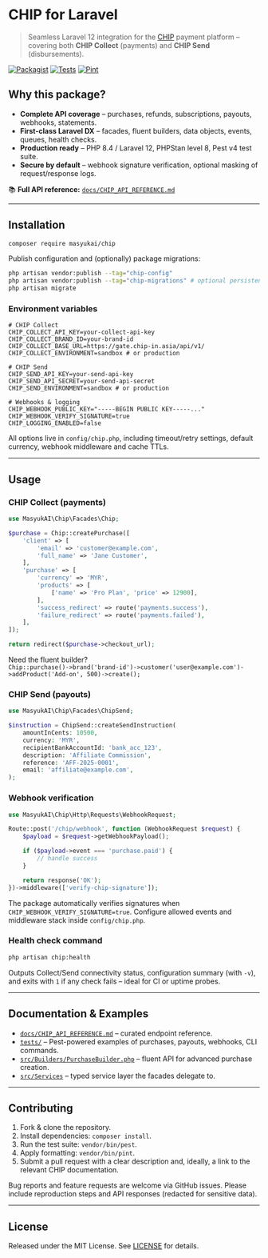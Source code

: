 # CHIP for Laravel

> Seamless Laravel 12 integration for the [CHIP](https://docs.chip-in.asia/) payment platform – covering both **CHIP Collect** (payments) and **CHIP Send** (disbursements).

[![Packagist](https://img.shields.io/packagist/v/masyukai/chip.svg?style=flat-square)](https://packagist.org/packages/masyukai/chip)
[![Tests](https://img.shields.io/github/actions/workflow/status/masyukai/chip/tests.yml?branch=main&label=tests&style=flat-square)](https://github.com/masyukai/chip/actions?query=workflow%3Atests)
[![Pint](https://img.shields.io/github/actions/workflow/status/masyukai/chip/pint.yml?branch=main&label=pint&style=flat-square)](https://github.com/masyukai/chip/actions?query=workflow%3Apint)

## Why this package?

- **Complete API coverage** – purchases, refunds, subscriptions, payouts, webhooks, statements.  
- **First-class Laravel DX** – facades, fluent builders, data objects, events, queues, health checks.  
- **Production ready** – PHP 8.4 / Laravel 12, PHPStan level 8, Pest v4 test suite.  
- **Secure by default** – webhook signature verification, optional masking of request/response logs.

📚 **Full API reference:** [`docs/CHIP_API_REFERENCE.md`](docs/CHIP_API_REFERENCE.md)

---

## Installation

```bash
composer require masyukai/chip
```

Publish configuration and (optionally) package migrations:

```bash
php artisan vendor:publish --tag="chip-config"
php artisan vendor:publish --tag="chip-migrations" # optional persistence
php artisan migrate
```

### Environment variables

```env
# CHIP Collect
CHIP_COLLECT_API_KEY=your-collect-api-key
CHIP_COLLECT_BRAND_ID=your-brand-id
CHIP_COLLECT_BASE_URL=https://gate.chip-in.asia/api/v1/
CHIP_COLLECT_ENVIRONMENT=sandbox # or production

# CHIP Send
CHIP_SEND_API_KEY=your-send-api-key
CHIP_SEND_API_SECRET=your-send-api-secret
CHIP_SEND_ENVIRONMENT=sandbox # or production

# Webhooks & logging
CHIP_WEBHOOK_PUBLIC_KEY="-----BEGIN PUBLIC KEY-----..."
CHIP_WEBHOOK_VERIFY_SIGNATURE=true
CHIP_LOGGING_ENABLED=false
```

All options live in `config/chip.php`, including timeout/retry settings, default currency, webhook middleware and cache TTLs.

---

## Usage

### CHIP Collect (payments)

```php
use MasyukAI\Chip\Facades\Chip;

$purchase = Chip::createPurchase([
    'client' => [
        'email' => 'customer@example.com',
        'full_name' => 'Jane Customer',
    ],
    'purchase' => [
        'currency' => 'MYR',
        'products' => [
            ['name' => 'Pro Plan', 'price' => 12900],
        ],
        'success_redirect' => route('payments.success'),
        'failure_redirect' => route('payments.failed'),
    ],
]);

return redirect($purchase->checkout_url);
```

Need the fluent builder?  
`Chip::purchase()->brand('brand-id')->customer('user@example.com')->addProduct('Add-on', 500)->create();`

### CHIP Send (payouts)

```php
use MasyukAI\Chip\Facades\ChipSend;

$instruction = ChipSend::createSendInstruction(
    amountInCents: 10500,
    currency: 'MYR',
    recipientBankAccountId: 'bank_acc_123',
    description: 'Affiliate Commission',
    reference: 'AFF-2025-0001',
    email: 'affiliate@example.com',
);
```

### Webhook verification

```php
use MasyukAI\Chip\Http\Requests\WebhookRequest;

Route::post('/chip/webhook', function (WebhookRequest $request) {
    $payload = $request->getWebhookPayload();

    if ($payload->event === 'purchase.paid') {
        // handle success
    }

    return response('OK');
})->middleware(['verify-chip-signature']);
```

The package automatically verifies signatures when `CHIP_WEBHOOK_VERIFY_SIGNATURE=true`. Configure allowed events and middleware stack inside `config/chip.php`.

### Health check command

```bash
php artisan chip:health
```

Outputs Collect/Send connectivity status, configuration summary (with `-v`), and exits with `1` if any check fails – ideal for CI or uptime probes.

---

## Documentation & Examples

- [`docs/CHIP_API_REFERENCE.md`](docs/CHIP_API_REFERENCE.md) – curated endpoint reference.  
- [`tests/`](tests) – Pest-powered examples of purchases, payouts, webhooks, CLI commands.  
- [`src/Builders/PurchaseBuilder.php`](src/Builders/PurchaseBuilder.php) – fluent API for advanced purchase creation.  
- [`src/Services`](src/Services) – typed service layer the facades delegate to.

---

## Contributing

1. Fork & clone the repository.  
2. Install dependencies: `composer install`.  
3. Run the test suite: `vendor/bin/pest`.  
4. Apply formatting: `vendor/bin/pint`.  
5. Submit a pull request with a clear description and, ideally, a link to the relevant CHIP documentation.

Bug reports and feature requests are welcome via GitHub issues. Please include reproduction steps and API responses (redacted for sensitive data).

---

## License

Released under the MIT License. See [LICENSE](LICENSE.md) for details.
